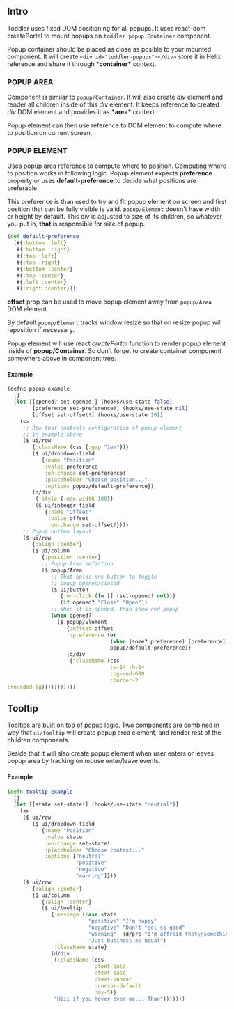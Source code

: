 ## Intro
Toddler uses fixed DOM positioning for all popups. It uses react-dom
createPortal to mount popups on ```toddler.popup.Container``` component.

Popup container should be placed as close as posible to your mounted component.
It will create ```<div id="toddler-popups"></div>``` store it in Helix reference
and share it through \***container\*** context.

### POPUP AREA
Component is similar to ```popup/Container```. It will also create *div* element
and render all children inside of this *div* element. It keeps reference to created
*div* DOM element and provides it as **\*area\*** context.

Popup element can then use reference to DOM element to compute where to position on
current screen.

### POPUP ELEMENT
Uses popup area reference to compute where to position. Computing where to position
works in following logic. Popup element expects **preference** property or uses
**default-preference** to decide what positions are preferable.

This preference is than used to try and fit popup element on screen and first
position that can be fully visible is valid. ```popup/Element``` doesn't have
width or height by default. This div is adjusted to size of its children, so
whatever you put in, **that** is responsible for size of popup.

```clojure
(def default-preference
  [#{:bottom :left}
   #{:bottom :right}
   #{:top :left}
   #{:top :right}
   #{:bottom :center}
   #{:top :center}
   #{:left :center}
   #{:right :center}])
```

**offset** prop can be used to move popup element away from ```popup/Area```
DOM element.

By default ```popup/Element``` tracks window resize so that on resize popup
will reposition if necessary.

Popup element will use react *createPortal* function to render popup element
inside of **popup/Container**. So don't forget to create container component
somewhere above in component tree.

#### Example

<div id="popup-example"></div>


```clojure
(defnc popup-example
  []
  (let [[opened? set-opened!] (hooks/use-state false)
        [preference set-preference!] (hooks/use-state nil)
        [offset set-offset!] (hooks/use-state 10)]
    (<>
     ;; Row that controls configuration of popup element
     ;; in example above
     ($ ui/row
        {:className (css {:gap "1em"})}
        ($ ui/dropdown-field
           {:name "Position"
            :value preference
            :on-change set-preference!
            :placeholder "Choose position..."
            :options popup/default-preference})
        (d/div
         {:style {:max-width 100}}
         ($ ui/integer-field
            {:name "Offset"
             :value offset
             :on-change set-offset!})))
     ;; Popup button layout
     ($ ui/row
        {:align :center}
        ($ ui/column
           {:position :center}
           ;; Popup Area defintion
           ($ popup/Area
              ;; That holds one button to toggle
              ;; popup opened/closed
              ($ ui/button
                 {:on-click (fn [] (set-opened! not))}
                 (if opened? "Close" "Open"))
              ;; When it is opened, than show red popup
              (when opened?
                ($ popup/Element
                   {:offset offset
                    :preference (or
                                 (when (some? preference) [preference])
                                 popup/default-preference)}
                   (d/div
                    {:className (css
                                 :w-14 :h-14
                                 :bg-red-600
                                 :border-2
:rounded-lg)})))))))))
```

## Tooltip
Tooltips are built on top of popup logic. Two components are combined
in way that ```ui/tooltip``` will create popup area element, and render
rest of the children components.

Beside that it will also create popup element when user enters or leaves
popup area by tracking on mouse enter/leave events.

#### Example

<div id="tooltip-example"></div>


```clojure
(defn tooltip-example
  []
  (let [[state set-state!] (hooks/use-state "neutral")]
    (<>
     ($ ui/row
        ($ ui/dropdown-field
           {:name "Position"
            :value state
            :on-change set-state!
            :placeholder "Choose context..."
            :options ["neutral"
                      "positive"
                      "negative"
                      "warning"]}))
     ($ ui/row
        {:align :center}
        ($ ui/column
           {:align :center}
           ($ ui/tooltip
              {:message (case state
                          "positive" "I'm happy"
                          "negative" "Don't feel so good"
                          "warning"  (d/pre "I'm affraid that\nsomething might happen")
                          "Just business as usual")
               :className state}
              (d/div
               {:className (css
                            :font-bold
                            :text-base
                            :text-center
                            :cursor-default
                            :my-5)}
               "Hiii if you hover over me... Than")))))))
```
